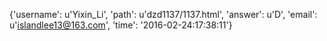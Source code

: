 {'username': u'Yixin_Li', 'path': u'dzd1137/1137.html', 'answer': u'D', 'email': u'islandlee13@163.com', 'time': '2016-02-24:17:38:11'}